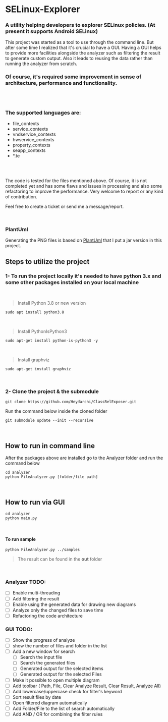 # SELinux-Explorer

### A utility helping developers to explorer SELinux policies. (At present it supports Android SELinux)
This project was started as a tool to use through the command line. But after some time I realized that it's crucial to have a GUI.
Having a GUI helps to provide more facilities alongside the analyzer such as filtering the result to generate custom output.
Also it leads to reusing the data rather than running the analyzer from scratch.
<br/>

### Of course, it's required some improvement in sense of architecture, performance and functionality.
<br/>
<br/>

### The supported languages are:
- file_contexts
- service_contexts
- vndservice_contexts
- hwservice_contexts
- property_contexts
- seapp_contexts
- *.te

<br/>
<br/>

The code is tested for the files mentioned above. Of course, it is not completed yet and has some flaws and issues in processing and also some refactoring to improve the performance. Very welcome to report or any kind of contribution.

Feel free to create a ticket or send me a message/report.

<br/>

### PlantUml

Generating the PNG files is based on [PlantUml](http://www.plantuml.com) that I put a jar version in this project.


## Steps to utilize the project
### 1- To run the project locally it's needed to have python 3.x and some other packages installed on your local machine
&ensp;
> Install Python 3.8 or new version
```
sudo apt install python3.8
```
&ensp;
> Install PythonIsPython3
```
sudo apt-get install python-is-python3 -y
```
&ensp;
> Install graphviz
```
sudo apt-get install graphviz
```
<br/>

### 2- Clone the project & the submodule
```
git clone https://github.com/Heydarchi/ClassRelExposer.git
```
Run the command below inside the cloned folder
```
git submodule update --init --recursive
```
<br/>

## **How to run in command line**
After the packages above are installed go to the Analyzer folder and run the command below
```
cd analyzer
python FileAnalyzer.py [folder/file path]
```
<br/>

## **How to run via GUI**
```
cd analyzer
python main.py
```
<br/>

#### **To run sample** 

```
python FileAnalyzer.py ../samples
```

>The result can be found in the **out** folder




<br/>

### Analyzer TODO:
- [ ] Enable multi-threading
- [ ] Add filtering the result
- [ ] Enable using the generated data for drawing new diagrams
- [ ] Analyze only the changed files to save time
- [ ] Refactoring the code architecture 

### GUI TODO:
- [ ] Show the progress of analyze
- [ ] show the number of files and folder in the list
- [ ] Add a new window for search
    - [ ] Search the input file
    - [ ] Search the generated files
    - [ ] Generated output for the selected items
    - [ ] Generated output for the selected Files
- [ ] Make it possible to open multiple diagram
- [ ] Add toolbar ( Path, File, Clear Analyze Result, Clear Result, Analyze All)
- [ ] Add lowercase/uppercase check for filter's keyword
- [ ] Sort result files by date
- [ ] Open filtered diagram automatically
- [ ] Add Folder/File to the list of search automatically
- [ ] Add AND / OR for combining the filter rules